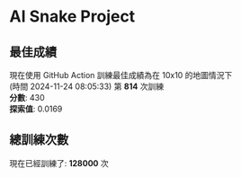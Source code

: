 
# AI Snake Project

## **最佳成績**
現在使用 GitHub Action 訓練最佳成績為在 10x10 的地圖情況下  
(時間 2024-11-24 08:05:33) 第 **814** 次訓練  
**分數**: 430  
**探索值**: 0.0169

## 總訓練次數
現在已經訓練了: **128000** 次
